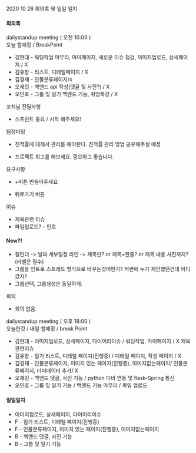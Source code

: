 2020 10 26 회의록 및 일일 일지



#### 회의록

dailystandup meeting ( 오전 10:00 )<br>
오늘 할예정 / BreakPoint

- 김현대 - 워딩작업 마무리, 마이페이지, 새로운 이슈 점검, 이미지업로드, 상세페이지 / X
- 김유창 - 리스트, 디테일페이지 / X
- 김경재 - 인물분류페이지/x
- 오재민 - 백엔드 api 작성(댓글 및 사진?) / X
- 오인호 - 그룹 및 일기 백엔드 기능, 취업특강 / X



코치님 전달사항

- 스프린트 종료 / 시작 해주세요!



팀장미팅

- 진척률에 대해서 관리를 해야한다. 진척률 관리 방법 공유해주실 예정

- 프로젝트 회고를 해보세요. 중요하고 좋습니다.

  



요구사항

- +버튼 만들어주세요

-  뒤로가기 버튼



이슈

-  제목관련 이슈
-  파일업로드? - 인호



#### New?!

- 캘린더 -> 날짜 세부일정 라인 -> 제목만? or 제목+한줄? or 제목 내용 사진까지? (라벨은 필수)
- 그룹을 인트로 스프레드 형식으로 바꾸는것어떤가? 저번에 누가 제안했던건데 어디갔지?
- 그룹선택, 그룹생성은 동일하게.



회의

- 회의 없음.



dailystandup meeting ( 오후 18:00 )<br>
오늘한것 / 내일 할예정 / break Point

- 김현대 - 이미지업로드, 상세페이지, 다이어리이슈 / 워딩작업, 마이페이지 / X 제목관련이슈
- 김유창 - 일기 리스트, 디테일 페이지(진행중) / 디테일 페이지, 작성 페이지 / X
- 김경재 - 인물분류페이지, 이미지 있는 페이지(진행중), 이미지없는페이지/ 인물분류페이지, 더미데이터 추가/  X
- 오재민 - 백엔드 댓글, 사진 기능 / python 디비 연동 및 flask-Spring 통신
- 오인호 - 그룹 및 일기 기능 / 백엔드 기능 마무리 / 파일 업로드





#### 일일일지

- 이미지업로드, 상세페이지, 다이어리이슈
- F - 일기 리스트, 디테일 페이지(진행중)
- F -  인물분류페이지, 이미지 있는 페이지(진행중), 이미지없는페이지
- B - 백엔드 댓글, 사진 기능
- B -  그룹 및 일기 기능



